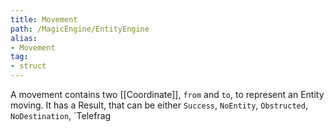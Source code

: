 ```yaml
---
title: Movement
path: /MagicEngine/EntityEngine
alias: 
- Movement
tag: 
- struct
---
```

A movement contains two [[Coordinate]], `from` and `to`, to represent an Entity moving.
It has a Result, that can be either `Success`, `NoEntity`, `Obstructed`, `NoDestination`, `Telefrag

